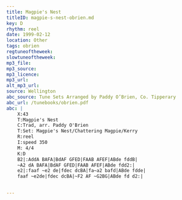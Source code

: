 ```yaml
---
title: Magpie's Nest
titleID: magpie-s-nest-obrien.md
key: D
rhythm: reel
date: 1999-02-12
location: Other
tags: obrien
regtuneoftheweek:
slowtuneoftheweek:
mp3_file:
mp3_source:
mp3_licence:
mp3_url:
alt_mp3_url:
source: Wellington
abc_source: Tune Sets Arranged by Paddy O’Brien, Co. Tipperary
abc_url: /tunebooks/obrien.pdf
abc: |
    X:43
    T:Magpie's Nest
    C:Trad, arr. Paddy O'Brien
    T:Set: Magpie's Nest/Chattering Magpie/Kerry
    R:reel
    I:speed 350
    M: 4/4
    K:D
    B2|:AddA BAFA|BdAF GFED|FAAB AFEF|ABde fddB|
    ~A2 dA BAFA|BdAF GFED|FAAB AFEF|ABde fdd2:|
    e2|:faaf ~e2 de|fdec dcBA|fa~a2 bafd|ABde fdde|
    faaf ~e2de|fdec dcBA|~F2 AF ~G2BG|ABde fd d2:|
    

---
```

